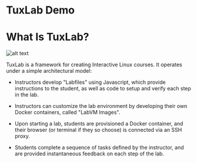 # TuxLab Demo

# What Is TuxLab?
![alt text](./tuxlab-assets/screenshots/lab_view.png "Lab View")

TuxLab is a framework for creating Interactive Linux courses.
 It operates under a simple architectural model:

* Instructors develop "Labfiles" using Javascript, which provide instructions
  to the student, as well as code to setup and verify each step in the lab.

* Instructors can customize the lab environment by developing their own Docker
  containers, called "LabVM Images".

* Upon starting a lab, students are provisioned a Docker container, and their
  browser (or terminal if they so choose) is connected via an SSH proxy.

* Students complete a sequence of tasks defined by the instructor,
  and are provided instantaneous feedback on each step of the lab.
